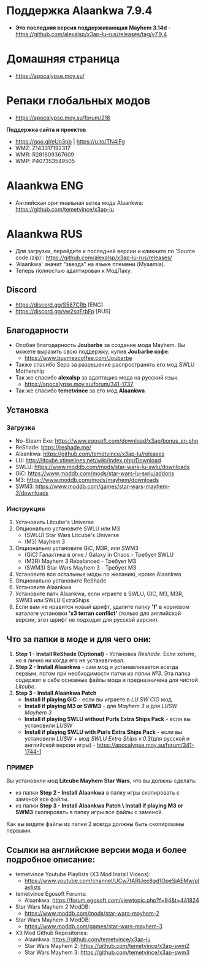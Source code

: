 # Поддержка Alaankwa 7.9.4
* **Это последняя версия поддерживающая Mayhem 3.14d** - https://github.com/alexalsp/x3ap-lu-rus/releases/tag/v7.9.4

# Домашняя страница 
* https://apocalypse.moy.su/ 

# Репаки глобальных модов
* https://apocalypse.moy.su/forum/216 

**Поддержка сайта и проектов**

* https://goo.gl/eUn3pb | https://u.to/TN4iFg
* WMZ: Z143317192317  
* WMR: R281809367609 
* WMP: P407353549505


# Alaankwa ENG
* Английская оригинальная ветка мода Alaankwa: https://github.com/temetvince/x3ap-lu

# Alaankwa RUS
* Для загрузки, перейдите к последней версии и кликните по 'Source code (zip)': https://github.com/alexalsp/x3ap-lu-rus/releases/
* 'Alaankwa' значит "звезда" на языке племени (Myaamia).
* Теперь полностью адаптирован к МодПаку.

## Discord
* https://discord.gg/S587CRb [ENG]
* https://discord.gg/vw2sqFrbFp [RUS]

## Благодарности
* Особая благодарность **Joubarbe** за создание мода Mayhem. Вы можете выразить свою поддержку, купив **Joubarbe кофе**:
    * https://www.buymeacoffee.com/Joubarbe
* Также спасибо Sepa за разрешение распространять его мод SWLU Mothership
* Так же спасибо **alexalsp** за адаптацию мода на русский язык.
    * https://apocalypse.moy.su/forum/341-1737
* Так же спасибо **temetvince** за его мод **Alaankwa**


## Установка
### Загрузка
* No-Steam Exe: https://www.egosoft.com/download/x3ap/bonus_en.php
* ReShade: https://reshade.me/
* Alaankwa: https://github.com/temetvince/x3ap-lu/releases
* LU: http://litcube.xtimelines.net/wiki/index.php/Download
* SWLU: https://www.moddb.com/mods/star-wars-lu-swlu/downloads
* GiC: https://www.moddb.com/mods/star-wars-lu-swlu/addons
* M3: https://www.moddb.com/mods/mayhem/downloads
* SWM3: https://www.moddb.com/games/star-wars-mayhem-3/downloads

### Инструкция
1. Установить Litcube's Universe
2. Опционально установите SWLU или M3
    * (SWLU) Star Wars Litcube's Universe
    * (M3) Mayhem 3
3. Опционально установите GiC, M3R, или SWM3
    * (GiC) Галактика в огне / Galaxy in Chaos - Требует SWLU
    * (M3R) Mayhem 3 Rebalanced - Требует M3
    * (SWM3) Star Wars Mayhem 3 - Требует M3
4. Установите все остальные моды по желанию, кроме Alaankwa
5. Опционально установите ReShade
6. Установите Alaankwa
7. Установите патч Alaankwa, если играете в SWLU, GIC, M3, M3R, SWM3 или SWLU ExtraShips
8. Если вам не нравится новый шрифт, удалите папку **'f'** в корневом каталоге установки **'x3 terran conflict'** (только для английской версии, этот шрифт не подходит для русской версии).

## Что за папки в моде и для чего они:

1. **Step 1 - Install ReShade (Optional)** - Установка *Reshade*. Если хотите, но я лично ни когда его не устанавливал. 
2. **Step 2 - Install Alaankwa** - сам мод и устанавливается всегда первым, потом при необходимости патчи из *папки №3*. Эта папка содержит в себе основные файлы мода и предназначена для чистой *Litcube*.
3. **Step 3 - Install Alaankwa Patch**
   - **Install if playing GiC** - если вы играете в *LU SW CIG* мод.
   - **Install if playing M3 or SWM3** - для *Mayhem 3* и для *LUSW Mayhem 3*
   - **Install if playing SWLU without Purls Extra Ships Pack** - если вы установили *LUSW*
   - **Install if playing SWLU with Purls Extra Ships Pack** - если вы установили *LUSW + мод SWLU Extra Ships v.0.3*(для русской и английской версии игры) - https://apocalypse.moy.su/forum/341-1744-1
   
### ПРИМЕР

 Вы установили мод **Litcube Mayhem Star Wars**, что вы должны сделать:
 - из папки **Step 2 - Install Alaankwa** в папку игры скопировать с заменой все файлы.
 - из папки **Step 3 - Install Alaankwa Patch \ Install if playing M3 or SWM3** скопировать в папку игры все файлы с заменой.
 
 Как вы видите файлы из папки 2 всегда должны быть скопированы первыми.

	
## Ссылки на английские версии мода и более подробное описание:
* temetvince Youtube Playlists (X3 Mod Install Videos):
	* https://www.youtube.com/channel/UCw7tARIJee8gd1OpeSjAEMw/playlists
* temetvince Egosoft Forums:
    * Alaankwa: https://forum.egosoft.com/viewtopic.php?f=94&t=441824
* Star Wars Mayhem 2 ModDB:
    * https://www.moddb.com/mods/star-wars-mayhem-2
* Star Wars Mayhem 3 ModDB:
    * https://www.moddb.com/games/star-wars-mayhem-3
* X3 Mod Github Repositories:
    * Alaankwa: https://github.com/temetvince/x3ap-lu
    * Star Wars Mayhem 2: https://github.com/temetvince/x3ap-swm2
    * Star Wars Mayhem 3: https://github.com/temetvince/x3ap-swm3

